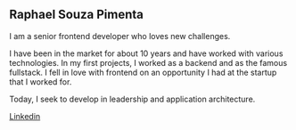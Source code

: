 ## Raphael Souza Pimenta

I am a senior frontend developer who loves new challenges.

I have been in the market for about 10 years and have worked with various technologies. In my first projects, I worked as a backend and as the famous fullstack. I fell in love with frontend on an opportunity I had at the startup that I worked for.

Today, I seek to develop in leadership and application architecture.

[Linkedin](https://www.linkedin.com/in/raphaelspimenta/)
